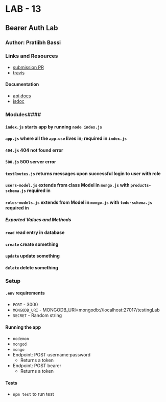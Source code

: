 # LAB - 13

## Bearer Auth Lab

### Author: Pratiibh Bassi

### Links and Resources
* [submission PR](http://xyz.com)
* [travis](https://www.travis-ci.com/pratiibh-401-advanced-javascript/lab-13)


#### Documentation
* [api docs](http://xyz.com) 
* [jsdoc](http://xyz.com) 

### Modules#### 
#### `index.js` starts app by running `node index.js`
#### `app.js` where all the `app.use` lives in; required in `index.js`
#### `404.js` 404 not found error
#### `500.js` 500 server error
#### `testRoutes.js` returns messages upon successful login to user with role
#### `users-model.js` extends from class Model in `mongo.js` with `products-schema.js` required in
#### `roles-models.js` extends from Model in `mongo.js` with `todo-schema.js` required in

##### Exported Values and Methods
#### `read` read entry in database
#### `create` create something
#### `update` update something
#### `delete` delete something

### Setup
#### `.env` requirements
* `PORT` - 3000
* `MONGODB_URI` - MONGODB_URI=mongodb://localhost:27017/testingLab
* `SECRET` - Random string


#### Running the app
* `nodemon`
* `mongod`
* `mongo`
* Endpoint: POST username:password
  * Returns a token
* Endpoint: POST bearer 
  * Returns a token

  
#### Tests
* `npm test` to run test

